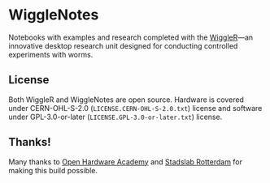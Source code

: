 # WiggleNotes

Notebooks with examples and research completed with the [WiggleR](https://github.com/wiggle-bin/wiggle-r)—an innovative desktop research unit designed for conducting controlled experiments with worms.

## License

Both WiggleR and WiggleNotes are open source. Hardware is covered under CERN-OHL-S-2.0 (`LICENSE.CERN-OHL-S-2.0.txt`) license and software under GPL-3.0-or-later (`LICENSE.GPL-3.0-or-later.txt`) license.

## Thanks!

Many thanks to [Open Hardware Academy](https://www.openhardware.academy/01_Welcome.html) and [Stadslab Rotterdam](https://stadslabrotterdam.nl/) for making this build possible.